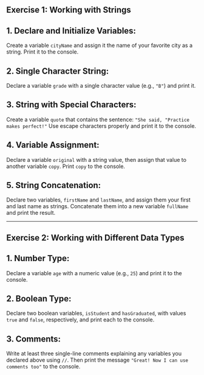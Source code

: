 ## Exercise 1: Working with Strings

## 1. Declare and Initialize Variables:

Create a variable `cityName` and assign it the name of your favorite city as a string. Print it to the console.

## 2. Single Character String:

Declare a variable `grade` with a single character value (e.g., `"B"`) and print it.

## 3. String with Special Characters:

Create a variable `quote` that contains the sentence: `"She said, "Practice makes perfect!"` Use escape characters properly and print it to the console.

## 4. Variable Assignment:

Declare a variable `original` with a string value, then assign that value to another variable `copy`. Print `copy` to the console.

## 5. String Concatenation:

Declare two variables, `firstName` and `lastName`, and assign them your first and last name as strings. Concatenate them into a new variable `fullName` and print the result.

---

## Exercise 2: Working with Different Data Types

## 1. Number Type:

Declare a variable `age` with a numeric value (e.g., `25`) and print it to the console.

## 2. Boolean Type:

Declare two boolean variables, `isStudent` and `hasGraduated`, with values `true` and `false`, respectively, and print each to the console.

## 3. Comments:

Write at least three single-line comments explaining any variables you declared above using `//`. Then print the message `"Great! Now I can use comments too"` to the console.
